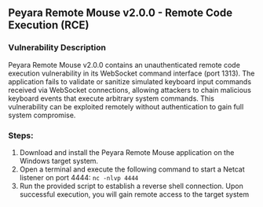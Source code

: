 ## Peyara Remote Mouse v2.0.0 - Remote Code Execution (RCE)

### Vulnerability Description
Peyara Remote Mouse v2.0.0 contains an unauthenticated remote code execution vulnerability in its WebSocket command interface (port 1313). The application fails to validate or sanitize simulated keyboard input commands received via WebSocket connections, allowing attackers to chain malicious keyboard events that execute arbitrary system commands. This vulnerability can be exploited remotely without authentication to gain full system compromise.
### Steps:

1. Download and install the Peyara Remote Mouse application on the Windows target system.
2. Open a terminal and execute the following command to start a Netcat listener on port 4444:
    ```nc -nlvp 4444```
3. Run the provided script to establish a reverse shell connection. Upon successful execution, you will gain remote access to the target system

 


